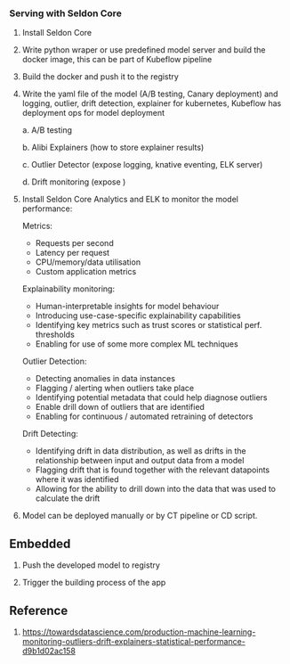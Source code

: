 ### Serving with Seldon Core

1. Install Seldon Core

2. Write python wraper or use predefined model server and build the docker image, this can be part of Kubeflow pipeline

3. Build the docker and push it to the registry

4. Write the yaml file of the model (A/B testing, Canary deployment) and logging, outlier, drift detection, explainer for kubernetes,
    Kubeflow has deployment ops for model deployment
    
    a. A/B testing
    
    b. Alibi Explainers (how to store explainer results)
    
    c. Outlier Detector (expose logging, knative eventing, ELK server) 
    
    d. Drift monitoring (expose )

5. Install Seldon Core Analytics and ELK to monitor the model performance:
    
    Metrics:
    - Requests per second
    - Latency per request
    - CPU/memory/data utilisation
    - Custom application metrics
    
    Explainability monitoring:
    - Human-interpretable insights for model behaviour
    - Introducing use-case-specific explainability capabilities
    - Identifying key metrics such as trust scores or statistical perf. thresholds
    - Enabling for use of some more complex ML techniques
    
    Outlier Detection:
    - Detecting anomalies in data instances
    - Flagging / alerting when outliers take place
    - Identifying potential metadata that could help diagnose outliers
    - Enable drill down of outliers that are identified
    - Enabling for continuous / automated retraining of detectors
    
    Drift Detecting:
    - Identifying drift in data distribution, as well as drifts in the relationship between input and output data from a model
    - Flagging drift that is found together with the relevant datapoints where it was identified
    - Allowing for the ability to drill down into the data that was used to calculate the drift

6. Model can be deployed manually or by CT pipeline or CD script.

    
    
 

## Embedded

1. Push the developed model to registry

2. Trigger the building process of the app

## Reference

1. https://towardsdatascience.com/production-machine-learning-monitoring-outliers-drift-explainers-statistical-performance-d9b1d02ac158
